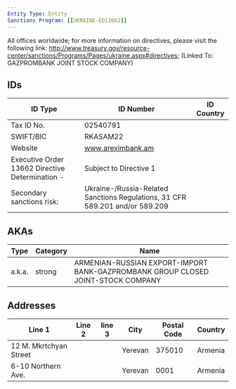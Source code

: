 ```yaml
---
Entity Type: Entity
Sanctions Program: [[UKRAINE-EO13662]]
---
```

All offices worldwide; for more information on directives, please visit the following link: http://www.treasury.gov/resource-center/sanctions/Programs/Pages/ukraine.aspx#directives; (Linked To: GAZPROMBANK JOINT STOCK COMPANY)

## IDs
| ID Type | ID Number | ID Country |
|---------|-----------|------------|
| Tax ID No. | 02540791 |  |
| SWIFT/BIC | RKASAM22 |  |
| Website | www.areximbank.am |  |
| Executive Order 13662 Directive Determination - | Subject to Directive 1 |  |
| Secondary sanctions risk: | Ukraine-/Russia-Related Sanctions Regulations, 31 CFR 589.201 and/or 589.209 |  |


## AKAs
| Type | Category | Name      | 
|------|----------|-----------|
| a.k.a. | strong | ARMENIAN-RUSSIAN EXPORT-IMPORT BANK-GAZPROMBANK GROUP CLOSED JOINT-STOCK COMPANY |


## Addresses
| Line 1 | Line 2 | line 3 | City | Postal Code| Country | 
|--------|--------|--------|------|------------|---------|
| 12 M. Mkrtchyan Street |  |  | Yerevan | 375010 | Armenia |
| 6-10 Northern Ave. |  |  | Yerevan | 0001 | Armenia |

